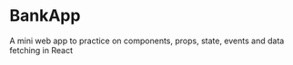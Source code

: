 # BankApp
A mini web app to practice on components, props, state, events and data fetching in React
